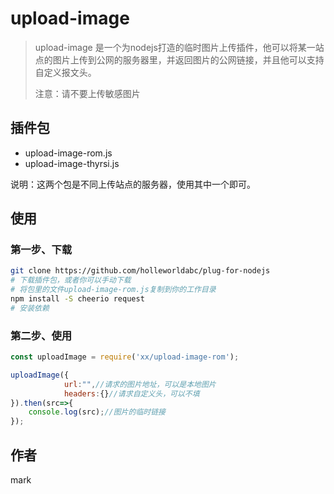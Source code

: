 # upload-image

> upload-image 是一个为nodejs打造的临时图片上传插件，他可以将某一站点的图片上传到公网的服务器里，并返回图片的公网链接，并且他可以支持自定义报文头。
>
> 注意：请不要上传敏感图片

## 插件包

- upload-image-rom.js
- upload-image-thyrsi.js

说明：这两个包是不同上传站点的服务器，使用其中一个即可。

## 使用

### 第一步、下载

```bash
git clone https://github.com/holleworldabc/plug-for-nodejs
# 下载插件包，或者你可以手动下载
# 将包里的文件upload-image-rom.js复制到你的工作目录
npm install -S cheerio request
# 安装依赖
```

### 第二步、使用

```js
const uploadImage = require('xx/upload-image-rom');

uploadImage({
            url:"",//请求的图片地址，可以是本地图片
            headers:{}//请求自定义头，可以不填
}).then(src=>{
    console.log(src);//图片的临时链接
});
```

## 作者

mark
